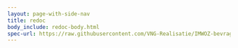 ```yaml
---
layout: page-with-side-nav
title: redoc
body_include: redoc-body.html
spec-url: https://raw.githubusercontent.com/VNG-Realisatie/IMWOZ-bevragingen/main/specificatie/WBP/openapi.yaml
---
```

<redoc spec-url='{{ page.spec-url}}'></redoc>
